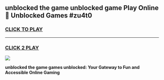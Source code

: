 
## unblocked the game unblocked game Play Online 👋 Unblocked Games #zu4t0
<h3>
<a href="https://premium.freeplayer.one?title=unblocked_the_game&ref=21F">CLICK TO PLAY</a></h3>
<hr>

<h3>
<a href="https://premium.freeplayer.one?title=unblocked_the_game&ref=21F">CLICK 2 PLAY</a>
  
</h3>

<a href="https://premium.freeplayer.one?title=unblocked_the_game&ref=21F/"><img src="https://clearcache.store/games.png"></a>


**unblocked the game games unblocked: Your Gateway to Fun and Accessible Online Gaming**
